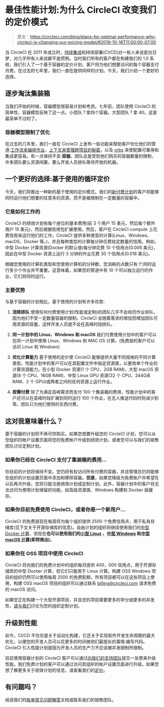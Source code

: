 # 最佳性能计划:为什么 CircleCI 改变我们的定价模式

> 原文：<https://circleci.com/blog/plans-for-optimal-performance-why-circleci-is-changing-our-pricing-model/#2019-10-16T11:00:00-07:00>

当 CircleCI 在 2011 年成立时，[持续集成](https://circleci.com/continuous-integration/)和持续部署(CI/CD)对一些人来说是白日梦，对几乎所有人来说都不是惯例。当时我们所有的客户都在构建我们的 1.0 系统，我们引入了一个基于容器的定价计划，客户将为他们想要访问的每个容器支付月费。在过去的七年里，我们一直在提供同样的计划。今天，我们介绍一个更好的选择。

## 逐步淘汰集装箱

当我们开始的时候，容器模型很容易计划和考虑。七年前，团队使用 CircleCI 的简单性，容器模型反映了这一点。小团队？拿四个容器。大型团队？拿 40。这是最简单不过的了。

### 容器模型限制了优化

在过去的几年里，我们一直在 CircleCI 上发布一些功能来帮助客户优化他们的管道:[工作流来编排作业](https://circleci.com/blog/wide-world-of-workflows-job-orchestration/)，[上下文来管理跨项目的秘密](https://circleci.com/blog/protect-secrets-with-restricted-contexts/)，以及 [orbs](https://circleci.com/blog/announcing-orbs-technology-partner-program/) 来使配置可重用和集成更容易。有一点保持不变:**容器**。团队总是受到他们购买的容器数量的限制，许多团队要么资源闲置，要么开发人员排队等待开放的机器。

## 一个更好的选择:基于使用的循环定价

今天，我们将推出一种新的基于使用的定价模式。我们的[新付费计划](https://circleci.com/pricing/)的客户将能够同时运行他们想要的任意多的资源，而不是被限制在一定数量的容器中。

### 它是如何工作的

CircleCI 的绩效计划有每个座位的基本费用(前 3 个用户 15 美元，然后每个额外用户 15 美元)，然后根据信用包扩展使用。然后，客户在 CircleCI compute 上花费信用来运行他们的工作。CircleCI 提供多种类型的计算(Linux、Windows、macOS、Docker 等。)，并且每种类型的计算每分钟花费给定数量的信用。例如，中型 Docker 计算资源(Docker 的默认值)每分钟花费 10 个信用点(0.006 美元)，因此在中型 Docker 资源上运行 3 分钟的作业花费 30 个信用点(0.018 美元)。

根据您使用的计算机类型和您使用计算机的分钟数，您消耗的点数只有*个*;同时运行多少个作业并不重要。这意味着，如果您的管道中有 10 个可以独立运行的作业，它们将同时运行。

### 主要优势

与基于容器的计划相比，基于使用的计划有许多优势:

1.  **消除排队**
    使用任何付费使用计划(性能或定制)的团队几乎不会经历作业排队，因为他们不受一定数量容器的限制。CircleCI 会随着需求的增加而增加团队可用资源的容量，这样开发人员就不会在高峰时段排队。

2.  **同一计划中的 Linux、Windows 和 macOS**
    我们付费使用计划中的客户可以在同一计划中使用 Linux、Windows 和 MAC OS 计算。(免费层的客户可以访问 Linux 和 Windows)

3.  **优化计算能力**
    基于使用的定价使 CircleCI 能够提供大量不同规格的不同计算类型。性能计划中的客户可以在其配置文件中指定资源类，以更改单个作业的计算资源能力。在小型 Docker 资源(1 个 CPU、2GB RAM)、大型 macOS 资源(8 个 CPU、16GB RAM)、中型 Linux GPU 资源(32 个 CPU、244GiB RAM、2 个 GPU)或两者之间的任何资源上运行作业。

4.  **按需付费**
    除了为满足高峰需求而支付 100 个集装箱的费用，性能计划中的客户还可以在高峰时段扩展到同时运行 100 个作业，在无人推送代码时则减少到零。团队只为他们使用的东西付费。

## 这对我意味着什么？

基于容器的计划将不再可供购买。如果您想要升级您的 CircleCI 计划，您可以从您组织的帐户设置页面将您的免费帐户升级到绩效计划，或者您可以与我们的销售团队讨论定制计划。

### 如果你已经在 CircleCI 支付了集装箱的费用…

你目前的计划将保持不变。您仍将有权访问所有付费的容器，并且管理员仍将能够在组织的计划设置页面中添加和移除容器。**但是**，如果您降级为免费帐户并希望在以后再次升级，您将只能注册绩效计划或定制计划。此外，容器计划中的客户将无法访问为使用计划保留的功能，如高级资源类、Windows 构建和 Docker 层缓存。

### 如果你目前免费使用 CircleCI，或者你是一个新用户…

CircleCI 的免费层现在每周将为每个组织提供 2500 个免费信用点，用于私有存储库(见下文关于开源存储库的信息)。自由计划的组织将继续使用我们的[中型 Docker 计算](https://circleci.com/docs/configuration-reference/#docker-executor)，但现在**也可以使用我们的[小型 Linux](https://circleci.com/docs/configuration-reference/#machine-executor-linux) 、[中型 Windows](https://circleci.com/docs/configuration-reference/#windows-executor) 和[中型 macOS 计算](https://circleci.com/docs/configuration-reference/#macos-executor)(即将推出)**。

### 如果你在 OSS 项目中使用 CircleCI

CircleCI 将向我们的免费计划中的组织每月提供 400，000 信用点，用于开源存储库的中型 Docker 计算，但它们只能用于 Linux 计算。构建 OSS Windows 项目的组织仍然可以使用每周 2500 的免费配额，所有项目都可以在这些项目上使用，构建 OSS macOS 项目的组织可以通过联系 billing@circleci.com 请求免费的 macOS 访问。

如果您正在构建一个大型开源项目，并且您的项目需要更多的学分或更多的并发性，[请与我们](https://circleci.com/talk-to-us/?source-button=Open%20Source%20usage%20plan)讨论为您的组织定制计划。

## 升级到性能

如今，CI/CD 不仅仅是关于自动化构建，它还关于实现软件开发生命周期的最大优化，以便您的开发人员可以花更多的时间做他们最擅长的事情:编写代码。CircleCI 引入性能计划是因为开发人员的生产力不应该被并发限制所限制。

目前使用容器计划的 CircleCI 客户可以通过[向我们的支持团队](https://support.circleci.com/hc/en-us/requests/new)提交一张票来升级性能。我们免费计划的客户可以通过访问其组织的帐户设置页面进行升级。如果您想了解更多关于绩效计划的信息，请查看我们的[定价](https://circleci.com/pricing/)。

## 有问题吗？

阅读我们的[账单常见问题解答](https://circleci.com/docs/faq/#billing)文档或联系我们的销售团队。